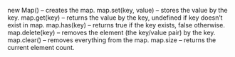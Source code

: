 new Map() – creates the map.
map.set(key, value) – stores the value by the key.
map.get(key) – returns the value by the key, undefined if key doesn’t exist in map.
map.has(key) – returns true if the key exists, false otherwise.
map.delete(key) – removes the element (the key/value pair) by the key.
map.clear() – removes everything from the map.
map.size – returns the current element count.